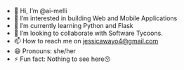 - 👋 Hi, I’m @ai-melli
- 👀 I’m interested in building Web and Mobile Applications
- 🌱 I’m currently learning Python and Flask
- 💞️ I’m looking to collaborate with Software Tycoons.
- 📫 How to reach me on jessicawayo4@gmail.com
- 😄 Pronouns: she/her
- ⚡ Fun fact: Nothing to see here😗

<!---
ai-melli/ai-melli is a ✨ special ✨ repository because its `README.md` (this file) appears on your GitHub profile.
You can click the Preview link to take a look at your changes.
--->
